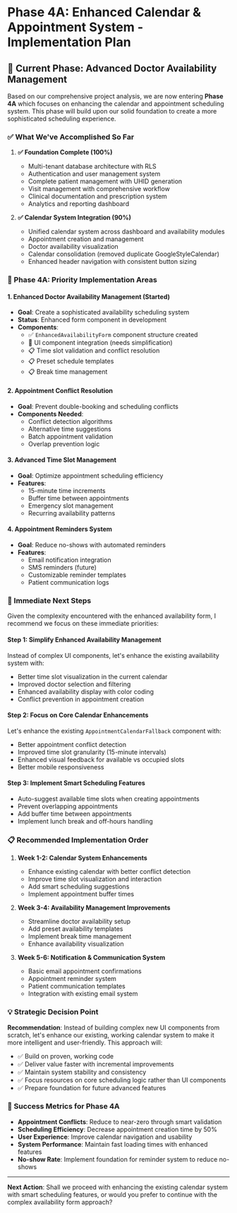 # Phase 4A: Enhanced Calendar & Appointment System - Implementation Plan

## 🎯 **Current Phase: Advanced Doctor Availability Management**

Based on our comprehensive project analysis, we are now entering **Phase 4A** which focuses on enhancing the calendar and appointment scheduling system. This phase will build upon our solid foundation to create a more sophisticated scheduling experience.

### **✅ What We've Accomplished So Far**

1. **✅ Foundation Complete (100%)**
   - Multi-tenant database architecture with RLS
   - Authentication and user management system
   - Complete patient management with UHID generation
   - Visit management with comprehensive workflow
   - Clinical documentation and prescription system
   - Analytics and reporting dashboard

2. **✅ Calendar System Integration (90%)**
   - Unified calendar system across dashboard and availability modules
   - Appointment creation and management
   - Doctor availability visualization
   - Calendar consolidation (removed duplicate GoogleStyleCalendar)
   - Enhanced header navigation with consistent button sizing

### **🚧 Phase 4A: Priority Implementation Areas**

#### **1. Enhanced Doctor Availability Management (Started)**

- **Goal**: Create a sophisticated availability scheduling system
- **Status**: Enhanced form component in development
- **Components**:
  - ✅ `EnhancedAvailabilityForm` component structure created
  - 🚧 UI component integration (needs simplification)
  - 📋 Time slot validation and conflict resolution
  - 📋 Preset schedule templates
  - 📋 Break time management

#### **2. Appointment Conflict Resolution**

- **Goal**: Prevent double-booking and scheduling conflicts
- **Components Needed**:
  - Conflict detection algorithms
  - Alternative time suggestions
  - Batch appointment validation
  - Overlap prevention logic

#### **3. Advanced Time Slot Management**

- **Goal**: Optimize appointment scheduling efficiency
- **Features**:
  - 15-minute time increments
  - Buffer time between appointments
  - Emergency slot management
  - Recurring availability patterns

#### **4. Appointment Reminders System**

- **Goal**: Reduce no-shows with automated reminders
- **Features**:
  - Email notification integration
  - SMS reminders (future)
  - Customizable reminder templates
  - Patient communication logs

### **🎯 Immediate Next Steps**

Given the complexity encountered with the enhanced availability form, I recommend we focus on these immediate priorities:

#### **Step 1: Simplify Enhanced Availability Management**

Instead of complex UI components, let's enhance the existing availability system with:

- Better time slot visualization in the current calendar
- Improved doctor selection and filtering
- Enhanced availability display with color coding
- Conflict prevention in appointment creation

#### **Step 2: Focus on Core Calendar Enhancements**

Let's enhance the existing `AppointmentCalendarFallback` component with:

- Better appointment conflict detection
- Improved time slot granularity (15-minute intervals)
- Enhanced visual feedback for available vs occupied slots
- Better mobile responsiveness

#### **Step 3: Implement Smart Scheduling Features**

- Auto-suggest available time slots when creating appointments
- Prevent overlapping appointments
- Add buffer time between appointments
- Implement lunch break and off-hours handling

### **📋 Recommended Implementation Order**

1. **Week 1-2: Calendar System Enhancements**
   - Enhance existing calendar with better conflict detection
   - Improve time slot visualization and interaction
   - Add smart scheduling suggestions
   - Implement appointment buffer times

2. **Week 3-4: Availability Management Improvements**
   - Streamline doctor availability setup
   - Add preset availability templates
   - Implement break time management
   - Enhance availability visualization

3. **Week 5-6: Notification & Communication System**
   - Basic email appointment confirmations
   - Appointment reminder system
   - Patient communication templates
   - Integration with existing email system

### **💡 Strategic Decision Point**

**Recommendation**: Instead of building complex new UI components from scratch, let's enhance our existing, working calendar system to make it more intelligent and user-friendly. This approach will:

- ✅ Build on proven, working code
- ✅ Deliver value faster with incremental improvements
- ✅ Maintain system stability and consistency
- ✅ Focus resources on core scheduling logic rather than UI components
- ✅ Prepare foundation for future advanced features

### **🎯 Success Metrics for Phase 4A**

- **Appointment Conflicts**: Reduce to near-zero through smart validation
- **Scheduling Efficiency**: Decrease appointment creation time by 50%
- **User Experience**: Improve calendar navigation and usability
- **System Performance**: Maintain fast loading times with enhanced features
- **No-show Rate**: Implement foundation for reminder system to reduce no-shows

---

**Next Action**: Shall we proceed with enhancing the existing calendar system with smart scheduling features, or would you prefer to continue with the complex availability form approach?
